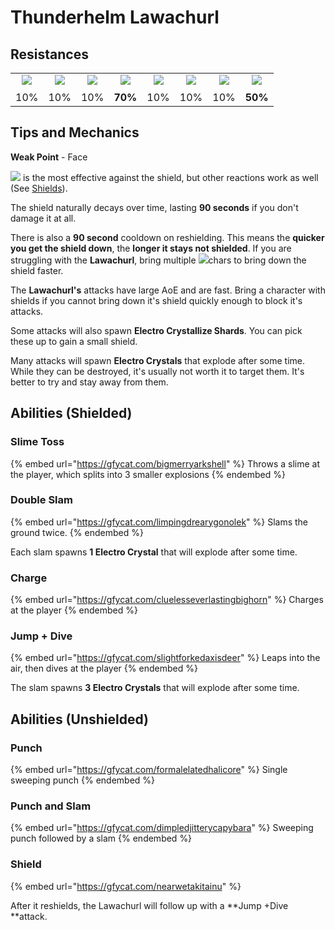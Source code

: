 # Thunderhelm Lawachurl

## Resistances

|                                                                                                                                                                                                           |                                                                                                                                                                                                           |                                                                                                                                                                                                           |                                                                                                                                                                                                           |                                                                                                                                                                                                           |                                                                                                                                                                                                           |                                                                                                                                                                                                           |                                                                                                                                                                                                           |
| :-------------------------------------------------------------------------------------------------------------------------------------------------------------------------------------------------------: | :-------------------------------------------------------------------------------------------------------------------------------------------------------------------------------------------------------: | :-------------------------------------------------------------------------------------------------------------------------------------------------------------------------------------------------------: | :-------------------------------------------------------------------------------------------------------------------------------------------------------------------------------------------------------: | :-------------------------------------------------------------------------------------------------------------------------------------------------------------------------------------------------------: | :-------------------------------------------------------------------------------------------------------------------------------------------------------------------------------------------------------: | :-------------------------------------------------------------------------------------------------------------------------------------------------------------------------------------------------------: | :-------------------------------------------------------------------------------------------------------------------------------------------------------------------------------------------------------: |
| ​​![](https://firebasestorage.googleapis.com/v0/b/gitbook-28427.appspot.com/o/assets%2F-MVAGyyACcSzyzfmgy7f%2Fsync%2F485abc41b72e4fb75fd6cf1b2c21d83a5da9a05c.png?generation=1615182625871961\&alt=media) | ​​![](https://firebasestorage.googleapis.com/v0/b/gitbook-28427.appspot.com/o/assets%2F-MVAGyyACcSzyzfmgy7f%2Fsync%2F1a9d730812988c6cd8678f117630d179f689cee0.png?generation=1615182626544397\&alt=media) | ​​![](https://firebasestorage.googleapis.com/v0/b/gitbook-28427.appspot.com/o/assets%2F-MVAGyyACcSzyzfmgy7f%2Fsync%2Fe0472b52c548a7162a648c191cad9b7bbdf4498b.png?generation=1615182626170812\&alt=media) | ​​![](https://firebasestorage.googleapis.com/v0/b/gitbook-28427.appspot.com/o/assets%2F-MVAGyyACcSzyzfmgy7f%2Fsync%2Fa8efded210241d0c6764e2819b9c750deff8a6d4.png?generation=1615182626278065\&alt=media) | ​​![](https://firebasestorage.googleapis.com/v0/b/gitbook-28427.appspot.com/o/assets%2F-MVAGyyACcSzyzfmgy7f%2Fsync%2F68e4777d7c38eb974be29d8260b1f52709a44a26.png?generation=1615182625284983\&alt=media) | ​​![](https://firebasestorage.googleapis.com/v0/b/gitbook-28427.appspot.com/o/assets%2F-MVAGyyACcSzyzfmgy7f%2Fsync%2Fcb0b6d83e3899b9d4310fb78ce58ccad28b8c839.png?generation=1615182626007947\&alt=media) | ​​![](https://firebasestorage.googleapis.com/v0/b/gitbook-28427.appspot.com/o/assets%2F-MVAGyyACcSzyzfmgy7f%2Fsync%2F347363c813f76f26b0c6c74df49012812f9fe690.png?generation=1615182625760905\&alt=media) | ​​![](https://firebasestorage.googleapis.com/v0/b/gitbook-28427.appspot.com/o/assets%2F-MVAGyyACcSzyzfmgy7f%2Fsync%2F7db8ec0e8a47656e2367909ab5d65aa19effb930.png?generation=1615182626144273\&alt=media) |
|                                                                                                    10%                                                                                                    |                                                                                                    10%                                                                                                    |                                                                                                    10%                                                                                                    |                                                                                                  **70%**                                                                                                  |                                                                                                    10%                                                                                                    |                                                                                                    10%                                                                                                    |                                                                                                    10%                                                                                                    |                                                                                                  **50%**                                                                                                  |

## Tips and Mechanics

**Weak Point** - Face

![](../../../.gitbook/assets/cryo\_small.png) is the most effective against the shield, but other reactions work as well (See [Shields](../../../mechanics/shields.md)).

The shield naturally decays over time, lasting **90 seconds** if you don't damage it at all.

There is also a **90 second** cooldown on reshielding. This means the **quicker you get the shield down**, the **longer it stays not shielded**. If you are struggling with the **Lawachurl**, bring multiple ![](../../../.gitbook/assets/cryo\_small.png)chars to bring down the shield faster.

The **Lawachurl's** attacks have large AoE and are fast. Bring a character with shields if you cannot bring down it's shield quickly enough to block it's attacks.

Some attacks will also spawn **Electro Crystallize Shards**. You can pick these up to gain a small shield.

Many attacks will spawn **Electro Crystals** that explode after some time. While they can be destroyed, it's usually not worth it to target them. It's better to try and stay away from them.

## Abilities (Shielded)

### Slime Toss

{% embed url="https://gfycat.com/bigmerryarkshell" %}
Throws a slime at the player, which splits into 3 smaller explosions
{% endembed %}

### Double Slam

{% embed url="https://gfycat.com/limpingdrearygonolek" %}
Slams the ground twice.
{% endembed %}

Each slam spawns **1 Electro Crystal** that will explode after some time.

### Charge

{% embed url="https://gfycat.com/cluelesseverlastingbighorn" %}
Charges at the player
{% endembed %}

### Jump + Dive

{% embed url="https://gfycat.com/slightforkedaxisdeer" %}
Leaps into the air, then dives at the player
{% endembed %}

The slam spawns **3 Electro Crystals** that will explode after some time.

## Abilities (Unshielded)

### Punch

{% embed url="https://gfycat.com/formalelatedhalicore" %}
Single sweeping punch
{% endembed %}

### Punch and Slam

{% embed url="https://gfycat.com/dimpledjitterycapybara" %}
Sweeping punch followed by a slam
{% endembed %}

### Shield

{% embed url="https://gfycat.com/nearwetakitainu" %}

After it reshields, the Lawachurl will follow up with a \*\*Jump +Dive \*\*attack.
